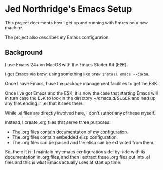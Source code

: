 # Jed Northridge's Emacs Setup

This project documents how I get up and running with Emacs on a new
machine.

The project also describes my Emacs configuration.

## Background

I use Emacs 24+ on MacOS with the Emacs Starter Kit (ESK).

I get Emacs via brew, using something like `brew install emacs --cocoa`.

Once I have Emacs, I use the package management facilities to get the
ESK.

Once I've got Emacs and the ESK, it is now the case that starting
Emacs will in turn case the ESK to look in the directory
~/emacs.d/$USER and load up any files ending in .el that it sees
there.

While .el files are directly involved here, I don't author any of
these myself.

Instead, I create .org files that serve three purposes:

* The .org files contain documentation of my configuration.
* The .org files contain embedded elisp configuration.
* The .org files can be parsed and the elisp can be extracted from them.

So, there it is: I maintain my emacs configuration side-by-side with
its documentation in .org files, and then I extract these .org files
out into .el files and this is what Emacs actually uses at start up
time.
